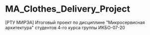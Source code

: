 # MA_Clothes_Delivery_Project
[РТУ МИРЭА] Итоговый проект по дисциплине "Микросервисная архитектура" студентов 4-го курса группы ИКБО-07-20
